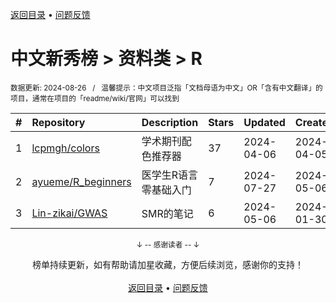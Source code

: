 <a href="https://github.com/GrowingGit/GitHub-Chinese-Top-Charts#github中文排行榜">返回目录</a> • <a href="/content/docs/feedback.md">问题反馈</a>

# 中文新秀榜 > 资料类 > R
<sub>数据更新: 2024-08-26&nbsp;&nbsp;&nbsp;/&nbsp;&nbsp;&nbsp;温馨提示：中文项目泛指「文档母语为中文」OR「含有中文翻译」的项目，通常在项目的「readme/wiki/官网」可以找到</sub>

|#|Repository|Description|Stars|Updated|Created|
|:-|:-|:-|:-|:-|:-|
|1|[lcpmgh/colors](https://github.com/lcpmgh/colors)|学术期刊配色推荐器|37|2024-04-06|2024-04-05|
|2|[ayueme/R_beginners](https://github.com/ayueme/R_beginners)|医学生R语言零基础入门|7|2024-07-27|2024-05-06|
|3|[Lin-zikai/GWAS](https://github.com/Lin-zikai/GWAS)|SMR的笔记|6|2024-05-06|2024-01-30|

<div align="center">
    <p><sub>↓ -- 感谢读者 -- ↓</sub></p>
    榜单持续更新，如有帮助请加星收藏，方便后续浏览，感谢你的支持！
</div>

<br/>

<div align="center"><a href="https://github.com/GrowingGit/GitHub-Chinese-Top-Charts#github中文排行榜">返回目录</a> • <a href="/content/docs/feedback.md">问题反馈</a></div>
